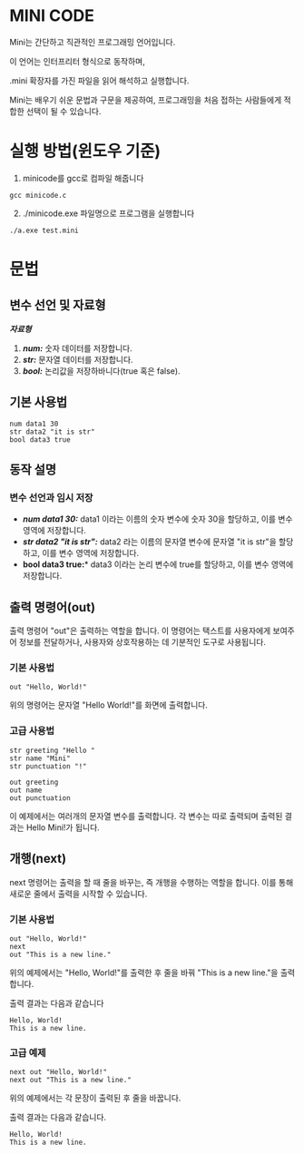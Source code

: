 # MINI CODE

Mini는 간단하고 직관적인 프로그래밍 언어입니다.

이 언어는 인터프리터 형식으로 동작하며,

.mini 확장자를 가진 파일을 읽어 해석하고 실행합니다.

Mini는 배우기 쉬운 문법과 구문을 제공하여, 프로그래밍을 처음 접하는 사람들에게 적합한 선택이 될 수 있습니다.

# 실행 방법(윈도우 기준)
1. minicode를 gcc로 컴파일 해줍니다
```
gcc minicode.c
```
2. ./minicode.exe 파일명으로 프로그램을 실행합니다
```
./a.exe test.mini
```

# 문법

## 변수 선언 및 자료형
***자료형***
1. ***num:*** 숫자 데이터를 저장합니다.
2. ***str:*** 문자열 데이터를 저장합니다.
3. ***bool:*** 논리값을 저장하바니다(true 혹은 false).

## 기본 사용법
```
num data1 30
str data2 "it is str"
bool data3 true
```
## 동작 설명
### 변수 선언과 임시 저장
- ***num data1 30:*** data1 이라는 이름의 숫자 변수에 숫자 30을 할당하고, 이를 변수 영역에 저장합니다. 
- ***str data2 "it is str":*** data2 라는 이름의 문자열 변수에 문자열 "it is str"을 할당하고, 이를 변수 영역에 저장합니다.
- **bool data3 true:*** data3 이라는 논리 변수에 true를 할당하고, 이를 변수 영역에 저장합니다.



## 출력 명령어(out)
출력 명령어 "out"은 출력하는 역할을 합니다. 이 명령어는 택스트를 사용자에게 보여주어 정보를 전달하거나, 사용자와 상호작용하는 데 기분적인 도구로 사용됩니다.

### 기본 사용법
```
out "Hello, World!"
```
위의 명령어는 문자열 "Hello World!"를 화면에 출력합니다.

### 고급 사용법
```
str greeting "Hello "
str name "Mini"
str punctuation "!"

out greeting
out name
out punctuation
```
이 예제에서는 여러개의 문자열 변수를 출력합니다. 각 변수는 따로 출력되며 출력된 결과는 Hello Mini!가 됩니다.

## 개행(next)
next 명령어는 출력을 할 때 줄을 바꾸는, 즉 개행을 수행하는 역할을 합니다. 이를 통해 새로운 줄에서 출력을 시작할 수 있습니다.

### 기본 사용법
```
out "Hello, World!"
next
out "This is a new line."
```
위의 예제에서는 "Hello, World!"를 출력한 후 줄을 바꿔 "This is a new line."을 출력합니다.

출력 결과는 다음과 같습니다
```
Hello, World!
This is a new line.
```

### 고급 예제
```
next out "Hello, World!"
next out "This is a new line."
```
위의 예제에서는 각 문장이 출력된 후 줄을 바꿉니다.

출력 결과는 다음과 같습니다.
```
Hello, World!
This is a new line.
```